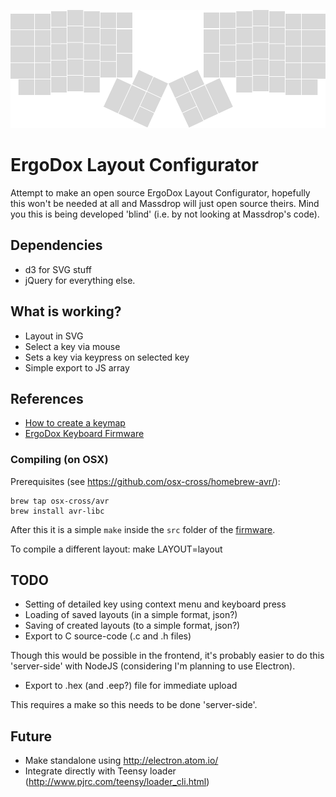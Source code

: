 ![ergodox](ergodox.png)

# ErgoDox Layout Configurator
Attempt to make an open source ErgoDox Layout Configurator, hopefully this won't be needed at all and Massdrop will just open source theirs. Mind you this is being developed 'blind' (i.e. by not looking at Massdrop's code).

## Dependencies

- d3 for SVG stuff
- jQuery for everything else.

## What is working?

- Layout in SVG
- Select a key via mouse
- Sets a key via keypress on selected key
- Simple export to JS array

## References

- [How to create a keymap](https://github.com/benblazak/ergodox-firmware#create-a-new-keymap)
- [ErgoDox Keyboard Firmware](https://github.com/benblazak/ergodox-firmware)

### Compiling (on OSX)

Prerequisites (see https://github.com/osx-cross/homebrew-avr/):

    brew tap osx-cross/avr
    brew install avr-libc

After this it is a simple `make` inside the `src` folder of the [firmware](https://github.com/benblazak/ergodox-firmware).

To compile a different layout: make LAYOUT=layout

## TODO

- Setting of detailed key using context menu and keyboard press
- Loading of saved layouts (in a simple format, json?)
- Saving of created layouts (to a simple format, json?)
- Export to C source-code (.c and .h files)

Though this would be possible in the frontend, it's probably easier to do this 'server-side' with NodeJS (considering I'm planning to use Electron).

- Export to .hex (and .eep?) file for immediate upload

This requires a make so this needs to be done 'server-side'.

## Future

- Make standalone using http://electron.atom.io/
- Integrate directly with Teensy loader (http://www.pjrc.com/teensy/loader_cli.html)
